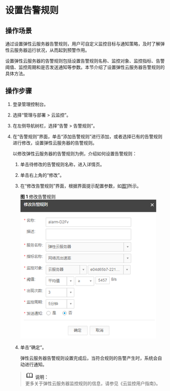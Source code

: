 # 设置告警规则<a name="ZH-CN_TOPIC_0027371531"></a>

## 操作场景<a name="section38299792222911"></a>

通过设置弹性云服务器告警规则，用户可自定义监控目标与通知策略，及时了解弹性云服务器运行状况，从而起到预警作用。

设置弹性云服务器的告警规则包括设置告警规则名称、监控对象、监控指标、告警阈值、监控周期和是否发送通知等参数。本节介绍了设置弹性云服务器告警规则的具体方法。

## 操作步骤<a name="section7969360222918"></a>

1.  登录管理控制台。
2.  选择“管理与部署 \> 云监控”。
3.  在左侧导航树栏，选择“告警 \> 告警规则”。
4.  在“告警规则”界面，单击“添加告警规则”进行添加，或者选择已有的告警规则进行修改，设置弹性云服务器的告警规则。

    以修改弹性云服务器的告警规则为例，介绍如何设置告警规则：

    1.  单击待修改的告警规则名称，进入详情页。
    2.  单击右上角的“修改”。
    3.  在“修改告警规则”界面，根据界面提示配置参数，如[图1](#fig6211982722382)所示。

        **图 1**  修改告警规则<a name="fig6211982722382"></a>  
        ![](figures/修改告警规则.png "修改告警规则")

    4.  单击“确定”。

        弹性云服务器告警规则设置完成后，当符合规则的告警产生时，系统会自动进行通知。


    >![](public_sys-resources/icon-note.gif) **说明：**   
    >更多关于弹性云服务器监控规则的信息，请参见《云监控用户指南》。  


